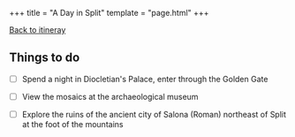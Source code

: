 +++
title = "A Day in Split"
template = "page.html"
+++

[Back to itineray](../)

## Things to do

- [ ] Spend a night in Diocletian's Palace, enter through the Golden Gate
- [ ] View the mosaics at the archaeological museum 
- [ ] Explore the ruins of the ancient city of Salona (Roman) northeast of Split at the foot of the mountains 

